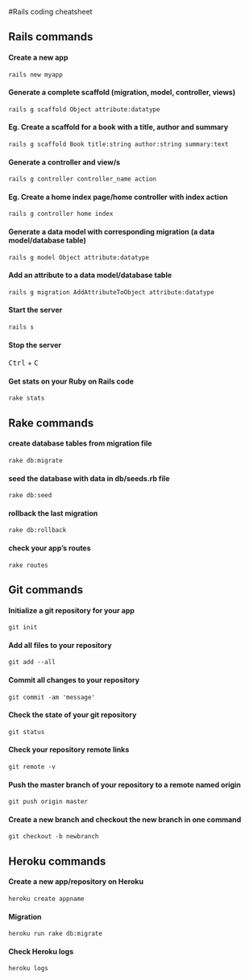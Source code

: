 #Rails coding cheatsheet


## Rails commands

#### Create a new app
```
rails new myapp
```

#### Generate a complete scaffold (migration, model, controller, views)
```
rails g scaffold Object attribute:datatype
```

#### Eg. Create a scaffold for a book with a title, author and summary
```
rails g scaffold Book title:string author:string summary:text
```

#### Generate a controller and view/s
```
rails g controller controller_name action
```

#### Eg. Create a home index page/home controller with index action
```
rails g controller home index
```

#### Generate a data model with corresponding migration (a data model/database table)
```
rails g model Object attribute:datatype
```

#### Add an attribute to a data model/database table
```
rails g migration AddAttributeToObject attribute:datatype
```

#### Start the server
```
rails s
```

#### Stop the server
<kbd>Ctrl</kbd> + <kbd>C</kbd>

#### Get stats on your Ruby on Rails code
```
rake stats
```


## Rake commands

#### create database tables from migration file
```
rake db:migrate
```

#### seed the database with data in db/seeds.rb file
```
rake db:seed
```

#### rollback the last migration
```
rake db:rollback
```

#### check your app’s routes
```
rake routes
```


## Git commands
#### Initialize a git repository for your app
```
git init
```

#### Add all files to your repository
```
git add --all
```

#### Commit all changes to your repository
```
git commit -am 'message'
```

#### Check the state of your git repository
```
git status
```

#### Check your repository remote links
```
git remote -v
```

#### Push the master branch of your repository to a remote named origin
```
git push origin master
```

#### Create a new branch and checkout the new branch in one command
```
git checkout -b newbranch
```


## Heroku commands
#### Create a new app/repository on Heroku
```
heroku create appname
```

#### Migration
```
heroku run rake db:migrate
```

#### Check Heroku logs
```
heroku logs
```
